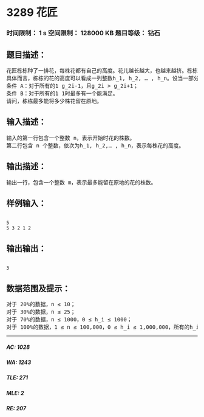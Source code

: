 # 3289 花匠   
### 时间限制： 1 s     空间限制： 128000 KB     题目等级： 钻石  
## 题目描述：  

<pre>
花匠栋栋种了一排花，每株花都有自己的高度。花儿越长越大，也越来越挤。栋栋决定把这排中的一部分花移走，将剩下的留在原地，使得剩下的花能有空间长大，同时，栋栋希望剩下的花排列得比较别致。  
具体而言，栋栋的花的高度可以看成一列整数h_1, h_2, … , h_n。设当一部分花被移走后，剩下的花的高度依次为g_1, g_2, … , g_m，则栋栋希望下面两个条件中至少有一个满足：  
条件 A：对于所有的1<i<m/2，g_2i > g_2i-1，且g_2i > g_2i+1；   
条件 B：对于所有的1<i<m/2，g_2i < g_2i-1，且g_2i < g_2i+1。  
注意上面两个条件在m = 1时同时满足，当m > 1时最多有一个能满足。  
请问，栋栋最多能将多少株花留在原地。
</pre>
  
  
## 输入描述：  

<pre>
输入的第一行包含一个整数 n，表示开始时花的株数。  
第二行包含 n 个整数，依次为h_1, h_2,… , h_n，表示每株花的高度。
</pre>
  
  
## 输出描述：  

<pre>
输出一行，包含一个整数 m，表示最多能留在原地的花的株数。
</pre>
  
  
## 样例输入：  

<pre><code>
5   
5 3 2 1 2
</code></pre>
  
  
## 输出输出：  

<pre><code>
3
</code></pre>
  
  
## 数据范围及提示：  

<pre>
对于 20%的数据，n ≤ 10；   
对于 30%的数据，n ≤ 25；   
对于 70%的数据，n ≤ 1000，0 ≤ h_i ≤ 1000；   
对于 100%的数据，1 ≤ n ≤ 100,000，0 ≤ h_i ≤ 1,000,000，所有的h_i随机生成，所有随机数服从某区间内的均匀分布。
</pre>
  
  
***  

##### AC: 1028  
##### WA: 1243  
##### TLE: 271  
##### MLE: 2  
##### RE: 207  
